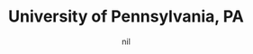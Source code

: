 ---
title: "University of Pennsylvania, PA"
project_id: 
date: nil
conference_id: ""
presenters:
   - peter_bandettini
summary: "University of Pennsylvania, PA"
file: /assets/presentations/
filename: 
layout: presentation
---